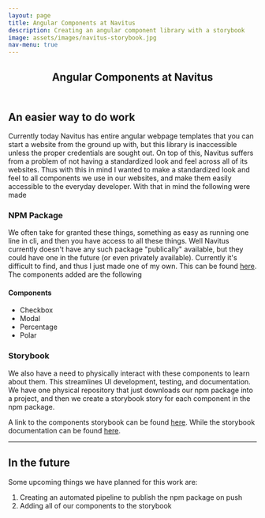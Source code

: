 ```yaml
---
layout: page
title: Angular Components at Navitus
description: Creating an angular component library with a storybook
image: assets/images/navitus-storybook.jpg
nav-menu: true
---
```


<!-- Main -->
<div id="main" class="alt">

<!-- One -->
<section id="one">
	<div class="inner">
		<header class="major">
			<h1>Angular Components at Navitus</h1>
		</header>
<!-- Content -->
<h2 id="content">An easier way to do work</h2>
<p>Currently today Navitus has entire angular webpage templates that you can start a website from the ground up with, but this library is inaccessible unless the proper credentials are sought out. On top of this, Navitus suffers from a problem of not having a standardized look and feel across all of its websites. Thus with this in mind I wanted to make a standardized look and feel to all components we use in our websites, and make them easily accessible to the everyday developer. With that in mind the following were made</p>
<div class="row">
	<div class="6u 12u$(small)">
		<h3>NPM Package</h3>
		<p><span class="image left"><img src="{% link assets/images/npm-logo.jpg %}" alt="" /></span>We often take for granted these things, something as easy as running one line in cli, and then you have access to all these things. Well Navitus currently doesn't have any such package "publically" available, but they could have one in the future (or even privately available). Currently it's difficult to find, and thus I just made one of my own. This can be found <a href="https://www.npmjs.com/package/navitus-components-library">here</a>. The components added are the following</p>
    	<h4>Components</h4>
    	<ul>
    		<li>Checkbox</li>
    		<li>Modal</li>
    		<li>Percentage</li>
			<li>Polar</li>
    	</ul>
    </div>
    <div class="6u$ 12u$(small)">
    	<h3>Storybook</h3>
    	<p><span class="image right"><img src="{% link assets/images/storybook-logo.jpg %}" alt="" /></span>We also have a need to physically interact with these components to learn about them. This streamlines UI development, testing, and documentation. We have one physical repository that just downloads our npm package into a project, and then we create a storybook story for each component in the npm package.</p>
		<p>A link to the components storybook can be found <a href="https://dillonreedy.github.io/navitus-hiltc-storybook/?path=/story/example-introduction--page">here</a>. While the storybook documentation can be found <a href="https://storybook.js.org/">here</a>.</p>
    </div>
</div>
<hr class="major" />
<h2 id="content">In the future</h2>
<p>Some upcoming things we have planned for this work are:
    	<ol>
    		<li>Creating an automated pipeline to publish the npm package on push</li>
    		<li>Adding all of our components to the storybook</li>
    	</ol>
</p>
